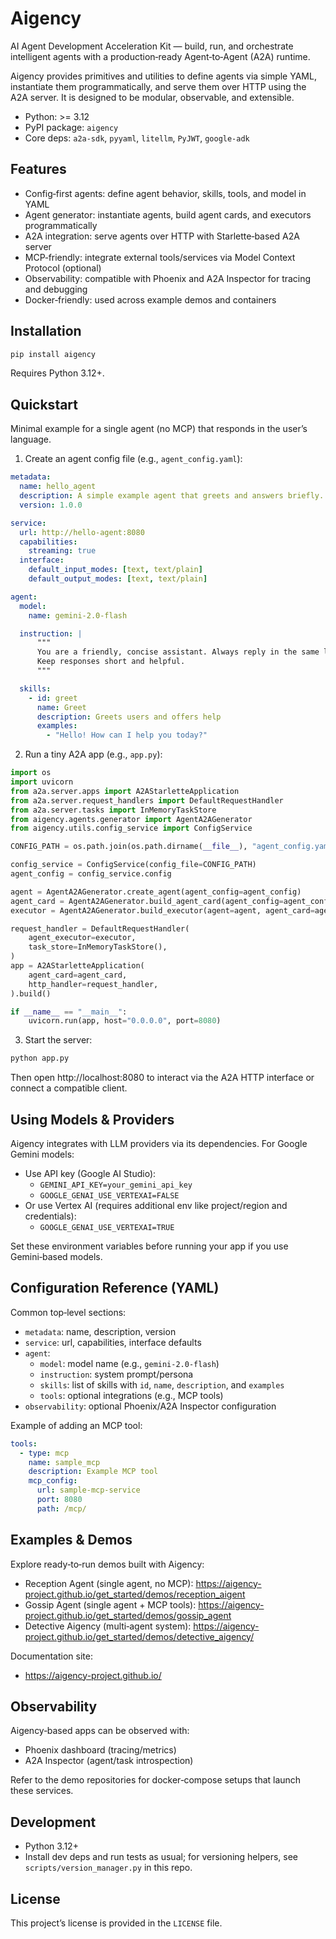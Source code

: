 # Aigency

AI Agent Development Acceleration Kit — build, run, and orchestrate intelligent agents with a production‑ready Agent‑to‑Agent (A2A) runtime.

Aigency provides primitives and utilities to define agents via simple YAML, instantiate them programmatically, and serve them over HTTP using the A2A server. It is designed to be modular, observable, and extensible.

- Python: >= 3.12
- PyPI package: `aigency`
- Core deps: `a2a-sdk`, `pyyaml`, `litellm`, `PyJWT`, `google-adk`

## Features
- Config‑first agents: define agent behavior, skills, tools, and model in YAML
- Agent generator: instantiate agents, build agent cards, and executors programmatically
- A2A integration: serve agents over HTTP with Starlette‑based A2A server
- MCP‑friendly: integrate external tools/services via Model Context Protocol (optional)
- Observability: compatible with Phoenix and A2A Inspector for tracing and debugging
- Docker‑friendly: used across example demos and containers

## Installation
```bash
pip install aigency
```
Requires Python 3.12+.

## Quickstart
Minimal example for a single agent (no MCP) that responds in the user’s language.

1) Create an agent config file (e.g., `agent_config.yaml`):
```yaml
metadata:
  name: hello_agent
  description: A simple example agent that greets and answers briefly.
  version: 1.0.0

service:
  url: http://hello-agent:8080
  capabilities:
    streaming: true
  interface:
    default_input_modes: [text, text/plain]
    default_output_modes: [text, text/plain]

agent:
  model:
    name: gemini-2.0-flash

  instruction: |
      """
      You are a friendly, concise assistant. Always reply in the same language as the user.
      Keep responses short and helpful.
      """

  skills:
    - id: greet
      name: Greet
      description: Greets users and offers help
      examples:
        - "Hello! How can I help you today?"
```

2) Run a tiny A2A app (e.g., `app.py`):
```python
import os
import uvicorn
from a2a.server.apps import A2AStarletteApplication
from a2a.server.request_handlers import DefaultRequestHandler
from a2a.server.tasks import InMemoryTaskStore
from aigency.agents.generator import AgentA2AGenerator
from aigency.utils.config_service import ConfigService

CONFIG_PATH = os.path.join(os.path.dirname(__file__), "agent_config.yaml")

config_service = ConfigService(config_file=CONFIG_PATH)
agent_config = config_service.config

agent = AgentA2AGenerator.create_agent(agent_config=agent_config)
agent_card = AgentA2AGenerator.build_agent_card(agent_config=agent_config)
executor = AgentA2AGenerator.build_executor(agent=agent, agent_card=agent_card)

request_handler = DefaultRequestHandler(
    agent_executor=executor,
    task_store=InMemoryTaskStore(),
)
app = A2AStarletteApplication(
    agent_card=agent_card,
    http_handler=request_handler,
).build()

if __name__ == "__main__":
    uvicorn.run(app, host="0.0.0.0", port=8080)
```

3) Start the server:
```bash
python app.py
```
Then open http://localhost:8080 to interact via the A2A HTTP interface or connect a compatible client.

## Using Models & Providers
Aigency integrates with LLM providers via its dependencies. For Google Gemini models:

- Use API key (Google AI Studio):
  - `GEMINI_API_KEY=your_gemini_api_key`
  - `GOOGLE_GENAI_USE_VERTEXAI=FALSE`
- Or use Vertex AI (requires additional env like project/region and credentials):
  - `GOOGLE_GENAI_USE_VERTEXAI=TRUE`

Set these environment variables before running your app if you use Gemini‑based models.

## Configuration Reference (YAML)
Common top‑level sections:

- `metadata`: name, description, version
- `service`: url, capabilities, interface defaults
- `agent`:
  - `model`: model name (e.g., `gemini-2.0-flash`)
  - `instruction`: system prompt/persona
  - `skills`: list of skills with `id`, `name`, `description`, and `examples`
  - `tools`: optional integrations (e.g., MCP tools)
- `observability`: optional Phoenix/A2A Inspector configuration

Example of adding an MCP tool:
```yaml
tools:
  - type: mcp
    name: sample_mcp
    description: Example MCP tool
    mcp_config:
      url: sample-mcp-service
      port: 8080
      path: /mcp/
```

## Examples & Demos
Explore ready‑to‑run demos built with Aigency:

- Reception Agent (single agent, no MCP):
  https://aigency-project.github.io/get_started/demos/reception_aigent
- Gossip Agent (single agent + MCP tools):
  https://aigency-project.github.io/get_started/demos/gossip_agent
- Detective Aigency (multi‑agent system):
  https://aigency-project.github.io/get_started/demos/detective_aigency/

Documentation site:
- https://aigency-project.github.io/

## Observability
Aigency‑based apps can be observed with:
- Phoenix dashboard (tracing/metrics)
- A2A Inspector (agent/task introspection)

Refer to the demo repositories for docker‑compose setups that launch these services.

## Development
- Python 3.12+
- Install dev deps and run tests as usual; for versioning helpers, see `scripts/version_manager.py` in this repo.

## License
This project’s license is provided in the `LICENSE` file.
